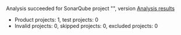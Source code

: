 Analysis succeeded for SonarQube project "", version  [Analysis results](http://localhost:9000/dashboard/index/deviceDetectWF)
- Product projects: 1, test projects: 0
- Invalid projects: 0, skipped projects: 0, excluded projects: 0
